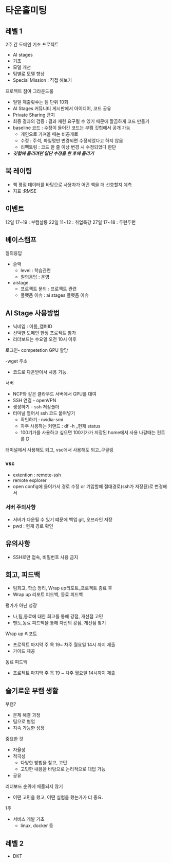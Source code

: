 # 타운홀미팅

## 레벨 1
2주 간 도메인 기초 프로젝트
- AI stages
- 기초 
- 모델 개선
- 팀별로 모델 향상
- Special Mission : 직접 해보기

프로젝트 참여 그라운드룰
- 일일 제출횟수는 팀 단위 10회
- AI Stages 커뮤니티 게시판에서 아이디어, 코드 공유
- Private Sharing 금지
- 최종 결과의 검증 : 결과 재현 요구될 수 있기 때문에 깔끔하게 코드 만들기
- baseline 코드 : 수정이 들어간 코드는 부캠 깃헙에서 공개 가능
	- 개인으로 가져올 때는 비공개로
	- 수정 : 주석, 파일명만 변경되면 수정되었다고 하지 않음
	- 리팩토링 : 코드 한 줄 이상 변경 시 수정되었다 판단
- ***깃헙에 올리려면 일단 수정을 한 후에 올리기***

## 북 레이팅
- 책 평점 데이터를 바탕으로 사용자가 어떤 책을 더 선호할지 예측
- 지표 :RMSE

## 이벤트
12일 17~19 : 부캠살롱
22일 11~12 : 취업특강
27일 17~18 : 두런두런

## 베이스캠프


질의응답
- 슬랙
	- level : 학습관련
	- 질의응답 : 운영
- aistage
	- 프로젝트 문의 : 프로젝트 관련
	- 플랫폼 이슈 : ai stages 플랫폼 이슈

## AI Stage 사용방법
- 닉네임 : 이름_캠퍼ID
- 선택한 도메인 한정 프로젝트 참가
- 리더보드는 수요일 오전 10시 이후

로그인- competetion
GPU 할당

-wget 주소
- 코드로 다운받아서 사용 가능.

서버
- NCP와 같은 클라우드 서버에서 GPU를 대여 
- SSH 연결 - openVPN
- 생성하기 - ssh 저장폴더
- 터미널 열어서 ssh 코드 붙여넣기
	- 확인하기 : nvidia-smi
	- 자주 사용하는 커맨드 : df -h _현재 status
	- 100기가를 사용하고 싶으면 100기가가 저장된 home에서 사용
나갈때는 컨트롤 D


터미널에서 사용해도 되고, vsc에서 사용해도 되고_구글링
### vsc
- extention : remote-ssh
- remote explorer
- open config에 들어가서 경로 수정 or 기입할때 절대경로(ssh가 저장된)로 변경해서

###  서버 주의사항
- 서버가 다운될 수 있기 떄문에 백업 git, 오프라인 저장
- pwd : 현재 경로 확인

## 유의사항
- SSH로만 접속, 비밀번호 사용 금지

## 회고, 피드백
- 팀회고, 학습 정리, Wrap up리포트_프로젝트 종료 후
- Wrap up 리포트 피드백, 동료 피드백

평가가 아닌 성장
- 나,팀,동료에 대한 회고를 통해 강점, 개선점 고민
- 멘토,동료 피드백을 통해 자신의 강점, 개선점 찾기

Wrap up 리포트
- 프로젝트 마지막 주 목 19~ 차주 월요일 14시 까지 제출
- 가이드 제공

동료 피드백
- 프로젝트 마지막 주 목 19 ~ 차주 월요일 14시까지 제출

## 슬기로운 부캠 생활
부캠?
- 문제 해결 과정
- 팀으로 협업
- 지속 가능한 성장

중요한 것
- 자율성
- 적극성
	- 다양한 방법을 찾고, 고민
	- 고민한 내용을 바탕으로 논리적으로 대답 가능
- 공유

리더보드 순위에 매몰되지 않기
- 어떤 고민을 했고, 어떤 실험을 했는가가 더 중요.


1주
- 서비스 개발 기초
	- linux, docker 등

## 레벨 2
- DKT